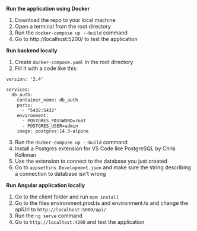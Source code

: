 **Run the application using Docker**

1. Download the repo to your local machine
2. Open a terminal from the root directory
3. Run the ```docker-compose up --build``` command
4. Go to http://localhost:5200/ to test the application

**Run backend locally**

1. Create ```docker-compose.yaml``` in the root directory
2. Fill it with a code like this:
```
version: '3.4'

services:
  db_auth:
    container_name: db_auth
    ports:
      - "5432:5432"
    environment:
      - POSTGRES_PASSWORD=root
      - POSTGRES_USER=admin
    image: postgres:14.3-alpine
```

3. Run the ```docker-compose up --build``` command
4. Install a Postgres extension for VS Code like PostgreSQL by Chris Kolkman
5. Use the extension to connect to the database you just created
6. Go to ```appsettins.Development.json``` and make sure the string describing a connection to database isn't wrong

**Run Angular application locally**

1. Go to the client folder and run ```npm install```
2. Go to the files environment.prod.ts and environment.ts and change the apiUrl to ```http://localhost:5000/api/```
3. Run the ```ng serve``` command
4. Go to ```http://localhost:4200``` and test the application
